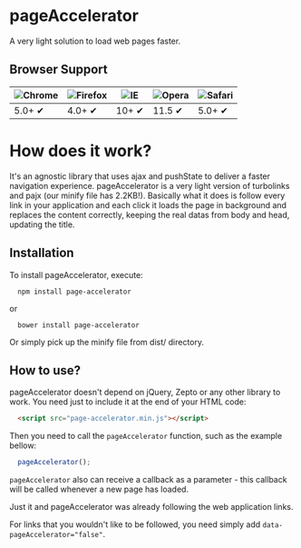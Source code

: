 # pageAccelerator
A very light solution to load web pages faster.

## Browser Support
![Chrome](https://raw.github.com/alrra/browser-logos/master/chrome/chrome_48x48.png) | ![Firefox](https://raw.github.com/alrra/browser-logos/master/firefox/firefox_48x48.png) | ![IE](https://raw.github.com/alrra/browser-logos/master/internet-explorer/internet-explorer_48x48.png) | ![Opera](https://raw.github.com/alrra/browser-logos/master/opera/opera_48x48.png) | ![Safari](https://raw.github.com/alrra/browser-logos/master/safari/safari_48x48.png)
--- | --- | --- | --- | --- |
5.0+ ✔ | 4.0+ ✔ | 10+ ✔ | 11.5 ✔ | 5.0+ ✔ |

# How does it work?
It's an agnostic library that uses ajax and pushState to deliver a faster navigation experience. pageAccelerator is a very light version of turbolinks and pajx (our minify file has 2.2KB!). Basically what it does is follow every link in your application and each click it loads the page in background and replaces the content correctly, keeping the real datas from body and head, updating the title.

## Installation
To install pageAccelerator, execute:

```shell
  npm install page-accelerator
```

or

```shell
  bower install page-accelerator
```

Or simply pick up the minify file from dist/ directory.

## How to use?
pageAccelerator doesn't depend on jQuery, Zepto or any other library to work. You need just to include it at the end of your HTML code:

```html
  <script src="page-accelerator.min.js"></script>
```

Then you need to call the `pageAccelerator` function, such as the example bellow:

```js
  pageAccelerator();
```

`pageAccelerator` also can receive a callback as a parameter - this callback will be called whenever a new page has loaded.

Just it and pageAccelerator was already following the web application links.

For links that you wouldn't like to be followed, you need simply add `data-pageAccelerator="false"`.
